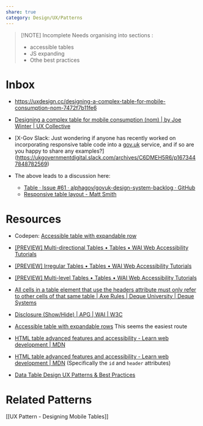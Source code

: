 ```yaml
---
share: true
category: Design/UX/Patterns
---
```


> [!NOTE] Incomplete
> Needs organising into sections :
> - accessible tables
> - JS expanding 
> - Othe best practices


# Inbox

- https://uxdesign.cc/designing-a-complex-table-for-mobile-consumption-nom-7472f7b11fe6

- [Designing a complex table for mobile consumption (nom) | by Joe Winter | UX Collective](https://uxdesign.cc/designing-a-complex-table-for-mobile-consumption-nom-7472f7b11fe6)

- [X-Gov Slack: Just wondering if anyone has recently worked on incorporating responsive table code into a [gov.uk](http://gov.uk/) service, and if so are you happy to share any examples?](https://ukgovernmentdigital.slack.com/archives/C6DMEH5R6/p1673447848782569)
- The above leads to a discussion here:
	- [Table · Issue #61 · alphagov/govuk-design-system-backlog · GitHub](https://github.com/alphagov/govuk-design-system-backlog/issues/61)
	- [Responsive table layout - Matt Smith](https://allthingssmitty.com/2016/10/03/responsive-table-layout/#gettin-responsive)

# Resources

- Codepen: [Accessible table with expandable row](https://codepen.io/garethfoote/pen/WNKNXKM)
- [[PREVIEW] Multi-directional Tables • Tables • WAI Web Accessibility Tutorials](https://www.w3.org/WAI/EO/Drafts/tutorials/tables/multi-directional/)
- [[PREVIEW] Irregular Tables • Tables • WAI Web Accessibility Tutorials](https://www.w3.org/WAI/EO/Drafts/tutorials/tables/irregular/)
- [[PREVIEW] Multi-level Tables • Tables • WAI Web Accessibility Tutorials](https://www.w3.org/WAI/EO/Drafts/tutorials/tables/multi-level/)
- [All cells in a table element that use the headers attribute must only refer to other cells of that same table | Axe Rules | Deque University | Deque Systems](https://dequeuniversity.com/rules/axe/4.0/td-headers-attr)

- [Disclosure (Show/Hide) | APG | WAI | W3C](https://www.w3.org/WAI/ARIA/apg/patterns/disclosure/)
- [Accessible table with expandable rows](https://fuschia-stretch.glitch.me/) This seems the easiest route
- [HTML table advanced features and accessibility - Learn web development | MDN](https://developer.mozilla.org/en-US/docs/Learn/HTML/Tables/Advanced#tables_for_visually_impaired_users)
- [HTML table advanced features and accessibility - Learn web development | MDN](https://developer.mozilla.org/en-US/docs/Learn/HTML/Tables/Advanced#the_id_and_headers_attributes) (Specifically the `id` and `header` attributes)

- [Data Table Design UX Patterns & Best Practices](https://pencilandpaper.io/articles/ux-pattern-analysis-enterprise-data-tables/)

# Related Patterns

[[UX Pattern - Designing Mobile Tables]]